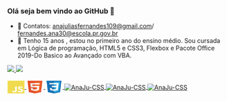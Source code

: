 ### Olá seja bem vindo ao GitHub  👋

- 📩 Contatos:  anajuliasfernandes109@gmail.com/ fernandes.ana30@escola.pr.gov.br
- 📒 Tenho 15 anos ,  estou no primeiro ano do ensino médio. Sou cursada em Lógica de programação, HTML5 e CSS3, Flexbox e Pacote Office 2019-Do Basico ao Avançado com VBA.

<div>
  <a href="https://github.com/AnaJuliaFernandes">
  <img height="150em" src="https://github-readme-stats.vercel.app/api?username=AnaJuliaFernandes&show_icons=true&theme=dark&include_all_commits=true&count_private=true"/>
  <img height="150em" src="https://github-readme-stats.vercel.app/api/top-langs/?username=AnaJuliaFernandes&layout=compact&langs_count=7&theme=dark"/>
</div>
  
  <div style="display: inline_block"><br>
  <img align="center" alt="AnaJu-Js" height="30" width="40" src="https://raw.githubusercontent.com/devicons/devicon/master/icons/javascript/javascript-plain.svg">
  <img align="center" alt="AnaJu-HTML" height="30" width="40" src="https://raw.githubusercontent.com/devicons/devicon/master/icons/html5/html5-original.svg">
  <img align="center" alt="AnaJu-CSS" height="30" width="40" src="https://raw.githubusercontent.com/devicons/devicon/master/icons/css3/css3-original.svg">
  <img align="center" alt="AnaJu-CSS" height="30" width="40" src="https://img.icons8.com/metro/26/4a90e2/ms-word.png"/>
  <img align="center" alt="AnaJu-CSS" height="30" width="40" src="https://img.icons8.com/color/48/000000/microsoft-excel-2019--v1.png"/>
  <img align="center" alt="AnaJu-CSS" height="30" width="40" src="https://img.icons8.com/color/48/000000/ms-powerpoint--v1.png"/>
</div>
  
##
  
  
